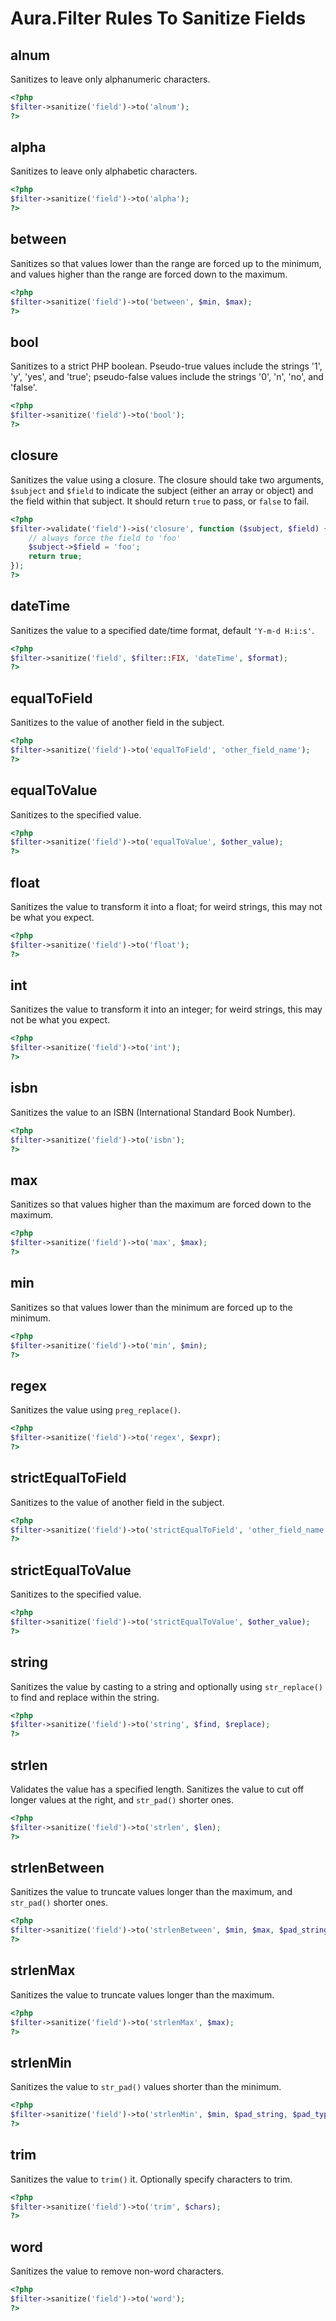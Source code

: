 # Aura.Filter Rules To Sanitize Fields

## alnum

Sanitizes to leave only alphanumeric characters.

```php
<?php
$filter->sanitize('field')->to('alnum');
?>
```

## alpha

Sanitizes to leave only alphabetic characters.

```php
<?php
$filter->sanitize('field')->to('alpha');
?>
```

## between

Sanitizes so that values lower than the range are forced up to the minimum, and
values higher than the range are forced down to the maximum.

```php
<?php
$filter->sanitize('field')->to('between', $min, $max);
?>
```

## bool

Sanitizes to a strict PHP boolean.
Pseudo-true values include the strings '1', 'y', 'yes', and 'true';
pseudo-false values include the strings '0', 'n', 'no', and 'false'.

```php
<?php
$filter->sanitize('field')->to('bool');
?>
```

## closure

Sanitizes the value using a closure. The closure should take two arguments,
`$subject` and `$field` to indicate the subject (either an array or object)
and the field within that subject. It should return `true` to pass, or `false`
to fail.

```php
<?php
$filter->validate('field')->is('closure', function ($subject, $field) {
    // always force the field to 'foo'
    $subject->$field = 'foo';
    return true;
});
?>
```

## dateTime

Sanitizes the value to a specified date/time format, default `'Y-m-d H:i:s'`.

```php
<?php
$filter->sanitize('field', $filter::FIX, 'dateTime', $format);
?>
```

## equalToField

Sanitizes to the value of another field in the subject.

```php
<?php
$filter->sanitize('field')->to('equalToField', 'other_field_name');
?>
```

## equalToValue

Sanitizes to the specified value.

```php
<?php
$filter->sanitize('field')->to('equalToValue', $other_value);
?>
```

## float

Sanitizes the value to transform it into a float; for weird strings, this may
not be what you expect.

```php
<?php
$filter->sanitize('field')->to('float');
?>
```

## int

Sanitizes the value to transform it into an integer; for weird strings, this may
not be what you expect.

```php
<?php
$filter->sanitize('field')->to('int');
?>
```

## isbn

Sanitizes the value to an ISBN (International Standard Book Number).

```php
<?php
$filter->sanitize('field')->to('isbn');
?>
```

## max

Sanitizes so that values higher than the maximum are forced down to the maximum.

```php
<?php
$filter->sanitize('field')->to('max', $max);
?>
```

## min

Sanitizes so that values lower than the minimum are forced up to the minimum.

```php
<?php
$filter->sanitize('field')->to('min', $min);
?>
```

## regex

Sanitizes the value using `preg_replace()`.

```php
<?php
$filter->sanitize('field')->to('regex', $expr);
?>
```

## strictEqualToField

Sanitizes to the value of another field in the subject.

```php
<?php
$filter->sanitize('field')->to('strictEqualToField', 'other_field_name');
?>
```

## strictEqualToValue

Sanitizes to the specified value.

```php
<?php
$filter->sanitize('field')->to('strictEqualToValue', $other_value);
?>
```

## string

Sanitizes the value by casting to a string and optionally using `str_replace()`
to find and replace within the string.

```php
<?php
$filter->sanitize('field')->to('string', $find, $replace);
?>
```

## strlen

Validates the value has a specified length. Sanitizes the value
to cut off longer values at the right, and `str_pad()` shorter ones.

```php
<?php
$filter->sanitize('field')->to('strlen', $len);
?>
```

## strlenBetween

Sanitizes the value to truncate values longer than the maximum, and `str_pad()`
shorter ones.

```php
<?php
$filter->sanitize('field')->to('strlenBetween', $min, $max, $pad_string, $pad_type);
?>
```

## strlenMax

Sanitizes the value to truncate values longer than the maximum.

```php
<?php
$filter->sanitize('field')->to('strlenMax', $max);
?>
```

## strlenMin

Sanitizes the value to `str_pad()` values shorter than the minimum.

```php
<?php
$filter->sanitize('field')->to('strlenMin', $min, $pad_string, $pad_type);
?>
```

## trim

Sanitizes the value to `trim()` it. Optionally specify characters to trim.

```php
<?php
$filter->sanitize('field')->to('trim', $chars);
?>
```

## word

Sanitizes the value to remove non-word characters.

```php
<?php
$filter->sanitize('field')->to('word');
?>
```

